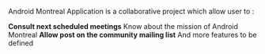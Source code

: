 Android Montreal Application is a collaborative project which allow user to :

**Consult next scheduled meetings** Know about the mission of Android Montreal
**Allow post on the community mailing list** And more features to be defined
